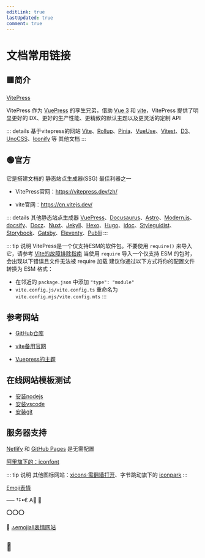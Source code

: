 ```yaml
---
editLink: true
lastUpdated: true
comment: true
---
```




# 文档常用链接


## 🟥简介

[VitePress](https://vitepress.dev/zh/)

VitePress 作为 [VuePress](https://v2.vuepress.vuejs.org/zh/) 的孪生兄弟，借助 [Vue 3](https://cn.vuejs.org/) 和 
[vite](https://vitejs.cn/)，VitePress 提供了明显更好的 DX、更好的生产性能、更精致的默认主题以及更灵活的定制 API



::: details 基于vitepress的网站
[Vite](https://cn.vitejs.dev/)、[Rollup](https://rollupjs.org/)、[Pinia](https://pinia.vuejs.org/)、[VueUse](https://vueuse.org/)、[Vitest](https://vitest.dev/)、[D3](https://d3js.org/)、[UnoCSS](https://unocss.dev/)、[Iconify](https://iconify.design/) 等 其他文档
:::

## 🟢官方

它是搭建文档的 静态站点生成器(SSG) 最佳利器之一

 - VitePress官网：https://vitepress.dev/zh/


 - vite官网：https://cn.vitejs.dev/


::: details 其他静态站点生成器
[VuePress](https://v2.vuepress.vuejs.org/zh/)、[Docusaurus](https://docusaurus.io/)、[Astro](https://astro.build/)、[Modern.js](https://modernjs.dev/)、[docsify](https://docsify.js.org/#/)、[Docz](https://www.docz.site/)、[Nuxt](https://nuxt.com/)、[Jekyll](https://jekyllrb.com/)、[Hexo](https://hexo.io/zh-cn/)、[Hugo](https://gohugo.io/)、[idoc](https://wangchujiang.com/idoc/)、[Styleguidist](https://react-styleguidist.js.org/)、[Storybook](https://storybook.js.org/)、[Gatsby](https://www.gatsbyjs.com/)、[Eleventy](https://www.11ty.dev/)、[Publii](https://getpublii.com/)
:::


::: tip 说明
VitePress是一个仅支持ESM的软件包。不要使用 `require()` 来导入它，请参考 [Vite的故障排除指南](https://cn.vitejs.dev/guide/troubleshooting#this-package-is-esm-only)
当使用 `require` 导入一个仅支持 ESM 的包时，会出现以下错误且文件无法被 require 加载
建议你通过以下方式将你的配置文件转换为 ESM 格式：
 - 在邻近的 `package.json` 中添加 `"type": "module"`
 - `vite.config.js/vite.config.ts` 重命名为 `vite.config.mjs/vite.config.mts`
:::

## 参考网站


 - [GitHub仓库](https://github.com/vuejs/vitepress)

 - [vite备用官网](https://vitejs.cn/)

 - [Vuepress的主题](https://github.com/alex8088/vitepress-theme-vue)


## 在线网站模板测试

<Linkcard url="https://vitepress.new/" title="在线体验及调试（StackBlitz 驱动）" description="https://vitepress.new/" logo="https://img.deattor.us.kg/file/1730783196068_getting-srarted.png"/>



 - [安装nodejs](https://nodejs.org/zh-cn)
 - [安装vscode](https://code.visualstudio.com/)
 - [安装git](https://git-scm.com/)


## 服务器支持

[Netlify](https://docs.netlify.com/get-started/) 和 [GitHub Pages](https://pages.github.com/) 是无需配置


[阿里旗下的：iconfont](https://www.iconfont.cn/)


::: tip 说明
其他图标网站：[xicons·需翻墙打开](https://www.xicons.org/#/zh-CN)、字节跳动旗下的  [iconpark](https://iconpark.oceanengine.com/official)
::: 


[ Emoji表情](https://www.emojiall.com/zh-hans)




󠁁󠁁–—
†‡•€󠁁
󠁁󠁁A🉠
📝

⭕️⭕️⭕️

🏴󠁧󠁢󠁳󠁣󠁴󠁿
[🔝emojiall表情网站](https://www.emojiall.com/zh-hans/categories/I)


## 🔵








